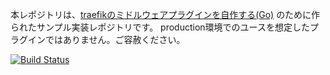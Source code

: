 本レポジトリは、[traefikのミドルウェアプラグインを自作する(Go)](https://zenn.dev/articles/4b9f581e2ac7bc/edit) のために作られたサンプル実装レポジトリです。
production環境でのユースを想定したプラグインではありません。ご容赦ください。

[![Build Status](https://github.com/FlowingSPDG/traefik-plugin-logger/workflows/Main/badge.svg?branch=master)](https://github.com/FlowingSPDG/traefik-plugin-logger/actions)
